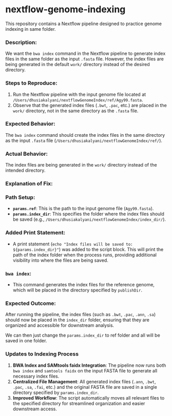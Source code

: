 # nextflow-genome-indexing
This repository contains a Nextflow pipeline designed to practice genome indexing in same folder.

### Description:
We want the `bwa index` command in the Nextflow pipeline to generate index files in the same folder as the input `.fasta` file. However, the index files are being generated in the default `work/` directory instead of the desired directory.

### Steps to Reproduce:
1. Run the Nextflow pipeline with the input genome file located at `/Users/dhusiakalyani/nextflowGenomeIndex/ref/Agy99.fasta`.
2. Observe that the generated index files (`.bwt`, `.pac`, etc.) are placed in the `work/` directory, not in the same directory as the `.fasta` file.

### Expected Behavior:
The `bwa index` command should create the index files in the same directory as the input `.fasta` file (`/Users/dhusiakalyani/nextflowGenomeIndex/ref/`).

### Actual Behavior:
The index files are being generated in the `work/` directory instead of the intended directory.

###

### Explanation of Fix:

### Path Setup:
- **`params.ref`**: This is the path to the input genome file (`Agy99.fasta`).
- **`params.index_dir`**: This specifies the folder where the index files should be saved (e.g., `/Users/dhusiakalyani/nextflowGenomeIndex/index_dir/`).

### Added Print Statement:
- A print statement (`echo "Index files will be saved to: ${params.index_dir}"`) was added to the script block. This will print the path of the index folder when the process runs, providing additional visibility into where the files are being saved.

### `bwa index`:
- This command generates the index files for the reference genome, which will be placed in the directory specified by `publishDir`.

### Expected Outcome:
After running the pipeline, the index files (such as `.bwt`, `.pac`, `.ann`, `.sa`) should now be placed in the `index_dir` folder, ensuring that they are organized and accessible for downstream analysis.

We can then just change the `params.index_dir` to ref folder and all will be saved in one folder.

### Updates to Indexing Process

1. **BWA Index and SAMtools faidx Integration**: The pipeline now runs both `bwa index` and `samtools faidx` on the input FASTA file to generate all necessary index files.
2. **Centralized File Management**: All generated index files (`.ann`, `.bwt`, `.pac`, `.sa`, `.fai`, etc.) and the original FASTA file are saved in a single directory specified by `params.index_dir`.
3. **Improved Workflow**: The script automatically moves all relevant files to the specified directory for streamlined organization and easier downstream access.


